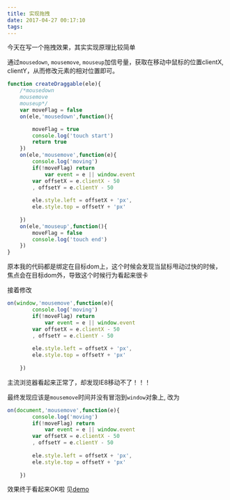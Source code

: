 ```yaml
---
title: 实现拖拽
date: 2017-04-27 00:17:10
tags:
---
```


今天在写一个拖拽效果，其实实现原理比较简单

通过`mousedown`, `mousemove`, `mouseup`加信号量，获取在移动中鼠标的位置clientX, clientY，从而修改元素的相对位置即可。

<!-- more -->

```javascript
function createDraggable(ele){
	/*mousedown
	mousemove
	mouseup*/
	var moveFlag = false
	on(ele,'mousedown',function(){

		moveFlag = true
		console.log('touch start')
		return true
	})
	on(ele,'mousemove',function(e){
		console.log('moving')
		if(!moveFlag) return 
			var event = e || window.event
		var offsetX = e.clientX - 50
		, offsetY = e.clientY - 50
		
		ele.style.left = offsetX + 'px',
		ele.style.top = offsetY + 'px'
	
	})
	on(ele,'mouseup',function(){
		moveFlag = false
		console.log('touch end')
	})
}
```

原本我的代码都是绑定在目标dom上，这个时候会发现当鼠标甩动过快的时候，焦点会在目标dom外，导致这个时候行为看起来很卡

接着修改
```javascript
on(window,'mousemove',function(e){
		console.log('moving')
		if(!moveFlag) return 
			var event = e || window.event
		var offsetX = e.clientX - 50
		, offsetY = e.clientY - 50
		
		ele.style.left = offsetX + 'px',
		ele.style.top = offsetY + 'px'
	
	})
```

主流浏览器看起来正常了，却发现IE8移动不了！！！

最终发现应该是`mousemove`时间并没有冒泡到`window`对象上, 改为
```javascript
on(document,'mousemove',function(e){
		console.log('moving')
		if(!moveFlag) return 
			var event = e || window.event
		var offsetX = e.clientX - 50
		, offsetY = e.clientY - 50
		
		ele.style.left = offsetX + 'px',
		ele.style.top = offsetY + 'px'
	
	})
```

效果终于看起来OK啦
见[demo](/demo/index1.html)
